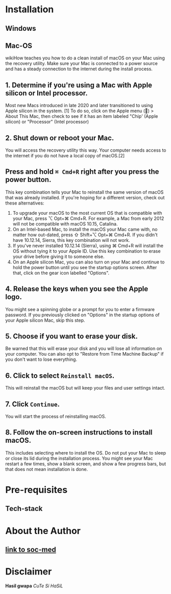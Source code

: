 # Installation
  ## Windows
  
  ## Mac-OS
  wikiHow teaches you how to do a clean install of macOS on your Mac using the recovery utility. Make sure your Mac is connected to a power source and has a steady connection to the internet during the install process.
  
  ## **1. Determine if you're using a Mac with Apple silicon or Intel processor.**
  Most new Macs introduced in late 2020 and later transitioned to using Apple silicon in the system. [1] 
  To do so, click on the Apple menu () > About This Mac, then check to see if it has an item labeled "Chip' (Apple silicon) or "Processor" (Intel processor)

  ## 2. Shut down or reboot your Mac.
  You will access the recovery utility this way.
  Your computer needs access to the internet if you do not have a local copy of macOS.[2]

  ## Press and hold `⌘ Cmd+R` right after you press the power button.
  This key combination tells your Mac to reinstall the same version of macOS that was already installed. If you're hoping for a different version, check out these alternatives:
  1. To upgrade your macOS to the most current OS that is compatible with your Mac, press ⌥ Opt+⌘ Cmd+R. For example, a Mac from early 2012 will not be compatible with macOS 10.15, Catalina.
  2. On an Intel-based Mac, to install the macOS your Mac came with, no matter how out-dated, press ⇧ Shift+⌥ Opt+⌘ Cmd+R. If you didn't have 10.12.14, Sierra, this key combination will not work.
  3. If you've never installed 10.12.14 (Sierra), using ⌘ Cmd+R will install the OS without tying it to your Apple ID. Use this key combination to erase your drive before giving it to someone else.
  4. On an Apple silicon Mac, you can also turn on your Mac and continue to hold the power button until you see the startup options screen. After that, click on the gear icon labelled "Options".

  ## 4. Release the keys when you see the Apple logo.
  You might see a spinning globe or a prompt for you to enter a firmware password.
  If you previously clicked on "Options" in the startup options of your Apple silicon Mac, skip this step.

  ## 5. Choose if you want to erase your disk. 
  Be warned that this will erase your disk and you will lose all information on your computer. You can also opt to "Restore from Time Machine Backup" if you don't want to lose everything.

  ## 6. Click to select `Reinstall macOS`. 
  This will reinstall the macOS but will keep your files and user settings intact.

  ## 7. Click `Continue`.
  You will start the process of reinstalling macOS.

  ## 8. Follow the on-screen instructions to install macOS. 
  This includes selecting where to install the OS.
  Do not put your Mac to sleep or close its lid during the installation process. You might see your Mac restart a few times, show a blank screen, and show a few progress bars, but that does not mean installation is done.

  

# Pre-requisites
  ## Tech-stack
  

# About the Author
  ## 
  ## [link to soc-med](https://www.facebook.com/hazelanne.barcelona.50?mibextid=LQQJ4d)

# Disclaimer
  **Hasil gwapa**
  _CuTe Si HaSiL_

  
